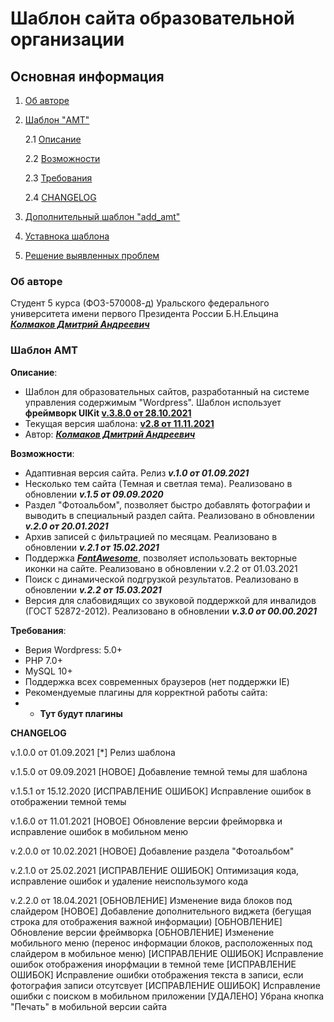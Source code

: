 Шаблон сайта образовательной организации
========================

Основная информация
------------------
1. [Об авторе](#author)
2. [Шаблон "AMT"](#amt) 
   
   2.1 [Описание](#desc)
   
   2.2 [Возможности](#cap)

   2.3 [Требования](#req)

   2.4 [CHANGELOG](#changelog)
   
3. [Дополнительный шаблон "add_amt"](#add_amt)
4. [Уставнока шаблона](#installation)
5. [Решение выявленных проблем](#fix)

### Об авторе ###
<a name="author"></a>
Студент 5 курса (ФОЗ-570008-д) Уральского федерального университета имени первого 
Президента России Б.Н.Ельцина ***[Колмаков Дмитрий Андреевич](https://vk.com/d3ma_k)***


### Шаблон АМТ ###
<a name="amt"></a>

<a name="desc"></a>
**Описание**: 
- Шаблон для образовательных сайтов, разработанный на системе 
управления содержимым "Wordpress". Шаблон использует **фреймворк UIKit [v.3.8.0 от 28.10.2021](https://github.com/uikit/uikit)**
- Текущая версия шаблона: **[v2.8 от 11.11.2021](#last_update)**
- Автор: ***[Колмаков Дмитрий Андреевич](https://vk.com/d3ma_k)***
  
<a name="cap"></a>
**Возможности**:
- Адаптивная версия сайта. Релиз ***v.1.0 от 01.09.2021***
- Несколько тем сайта (Темная и светлая тема). Реализовано в обновлении ***v.1.5 от 09.09.2020***
- Раздел "Фотоальбом", позволяет быстро добавлять фотографии и выводить в специальный раздел сайта.
Реализовано в обновлении ***v.2.0 от 20.01.2021***
- Архив записей с фильтрацией по месяцам. Реализовано в обновлении ***v.2.1 от 15.02.2021***
- Поддержка ***[FontAwesome](https://fontawesome.com/)***, позволяет использовать векторные иконки на сайте. Реализовано
  в обновлении v.2.2 от 01.03.2021
- Поиск с динамической подгрузкой результатов. Реализовано в обновлении ***v.2.2 от 15.03.2021***
- Версия для слабовидящих со звуковой поддержкой для инвалидов (ГОСТ 52872-2012). Реализовано в обновлении ***v.3.0 от 00.00.2021***

<a name="req"></a>
**Требования**:
- Верия Wordpress: 5.0+
- PHP 7.0+
- MySQL 10+
- Поддержка всех современных браузеров (нет поддержки IE)
- Рекомендуемые плагины для корректной работы сайта:
- - **Тут будут плагины**



**CHANGELOG**

v.1.0.0 от 01.09.2021
[*] Релиз шаблона

v.1.5.0 от 09.09.2021
[НОВОЕ] Добавление темной темы для шаблона

v.1.5.1 от 15.12.2020
[ИСПРАВЛЕНИЕ ОШИБОК] Исправление ошибок в отображении темной темы

v.1.6.0 от 11.01.2021
[НОВОЕ] Обновление версии фрейморвка и исправление ошибок в мобильном меню

v.2.0.0 от 10.02.2021
[НОВОЕ] Добавление раздела "Фотоальбом"

v.2.1.0 от 25.02.2021
[ИСПРАВЛЕНИЕ ОШИБОК] Оптимизация кода, исправление ошибок и удаление неиспользумого кода

v.2.2.0 от 18.04.2021
[ОБНОВЛЕНИЕ] Изменение вида блоков под слайдером
[НОВОЕ] Добавление дополнительного виджета (бегущая строка для отображения важной информации)
[ОБНОВЛЕНИЕ] Обновление версии фреймворка
[ОБНОВЛЕНИЕ] Изменение мобильного меню (перенос информации блоков, расположенных под слайдером в мобильное меню)
[ИСПРАВЛЕНИЕ ОШИБОК] Исправление ошибок отображения инорфмации в темной теме
[ИСПРАВЛЕНИЕ ОШИБОК] Исправление ошибки отображения текста в записи, если фотография записи отсутсвует
[ИСПРАВЛЕНИЕ ОШИБОК] Исправление ошибки с поиском в мобильном приложении
[УДАЛЕНО] Убрана кнопка "Печать" в мобильной версии сайта
